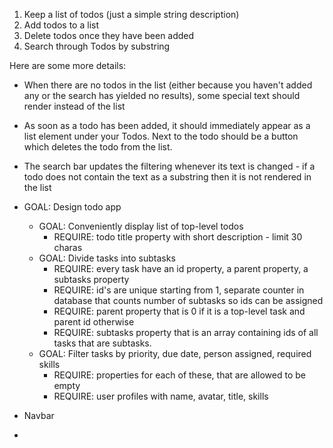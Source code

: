 1. Keep a list of todos (just a simple string description)
2. Add todos to a list
3. Delete todos once they have been added
4. Search through Todos by substring

Here are some more details:
- When there are no todos in the list (either because you haven't added any or the search has yielded no results), some special text should render instead of the list
- As soon as a todo has been added, it should immediately appear as a list element under your Todos. Next to the todo should be a button which deletes the todo from the list.
- The search bar updates the filtering whenever its text is changed - if a todo does not contain the text as a substring then it is not rendered in the list


- GOAL: Design todo app
    - GOAL: Conveniently display list of top-level todos
        - REQUIRE: todo title property with short description - limit 30 charas
    - GOAL: Divide tasks into subtasks
        - REQUIRE: every task have an id property, a parent property, a subtasks property
        - REQUIRE: id's are unique starting from 1, separate counter in database that counts number of subtasks so ids can be assigned
        - REQUIRE: parent property that is 0 if it is a top-level task and parent id otherwise
        - REQUIRE: subtasks property that is an array containing ids of all tasks that are subtasks. 
    - GOAL: Filter tasks by priority, due date, person assigned, required skills
        - REQUIRE: properties for each of these, that are allowed to be empty
        - REQUIRE: user profiles with name, avatar, title, skills

- Navbar
- 
